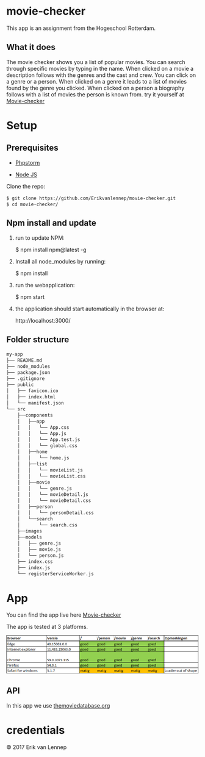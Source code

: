 # movie-checker
This app is an assignment from the Hogeschool Rotterdam. 

## What it does

The movie checker shows you a list of popular movies. You can search through specific movies by typing in the name. When clicked on a movie a description follows with the genres and the cast and crew. You can click on a genre or a person. When clicked on a genre it leads to a list of movies found by the genre you clicked. When clicked on a person a biography follows with a list of movies the person is known from. 
try it yourself at [Movie-checker](http://eriklennep.nl/movie-checker/#/)

# Setup

## Prerequisites

* [Phpstorm](https://www.jetbrains.com/phpstorm/download/)

* [Node JS](https://nodejs.org/en/download/)

Clone the repo:
    
    $ git clone https://github.com/Erikvanlennep/movie-checker.git
    $ cd movie-checker/

## Npm install and update

1) run to update NPM: 

    $ npm install npm@latest -g

2) Install all node_modules by running:

    $ npm install
    
3) run the webapplication:

    $ npm start
    
4) the application should start automatically in the browser at:

    http://localhost:3000/



## Folder structure

    my-app
    ├── README.md
    ├── node_modules
    ├── package.json
    ├── .gitignore
    ├── public
    │   ├── favicon.ico
    │   ├── index.html
    │   └── manifest.json
    └── src
        ├──components
        │   ├──app
        │   │   └── App.css
        │   │   └── App.js
        │   │   └── App.test.js
        │   │   └── global.css
        │   ├──home
        │   │   └── home.js
        │   ├──list
        │   │   └── movieList.js
        │   │   └── movieList.css
        │   ├──movie
        │   │   └── genre.js
        │   │   └── movieDetail.js
        │   │   └── movieDetail.css
        │   ├──person
        │   │   └── personDetail.css
        │   └──search
        │       └── search.css
        ├──images
        ├──models
        │   ├── genre.js
        │   ├── movie.js
        │   └── person.js
        ├── index.css
        ├── index.js
        └── registerServiceWorker.js
        
# App

You can find the app live here [Movie-checker](http://eriklennep.nl/movie-checker/#/)

The app is tested at 3 platforms. 

![browser-test](/docs/browsertest.png "Browser-test in table")

## API

In this app we use [themoviedatabase.org](https://developers.themoviedb.org/)

# credentials

© 2017 Erik van Lennep